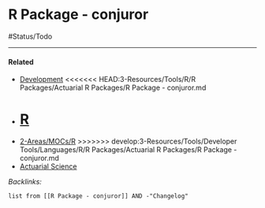# R Package - conjuror

\#Status/Todo 

---

#### Related

* [Development](../../../../../../../2-Areas/MOCs/Development.md)
  \<\<\<\<\<\<\< HEAD:3-Resources/Tools/R/R Packages/Actuarial R Packages/R Package - conjuror.md
* [R](../../../../../../../2-Areas/Code/R/R.md)
  =======
* [2-Areas/MOCs/R](../../../../../../../2-Areas/MOCs/R.md)
  \>>>>>>> develop:3-Resources/Tools/Developer Tools/Languages/R/R Packages/Actuarial R Packages/R Package - conjuror.md
* [Actuarial Science](../../../../../../../2-Areas/MOCs/Actuarial%20Science.md)

*Backlinks:*

````dataview
list from [[R Package - conjuror]] AND -"Changelog"
````

